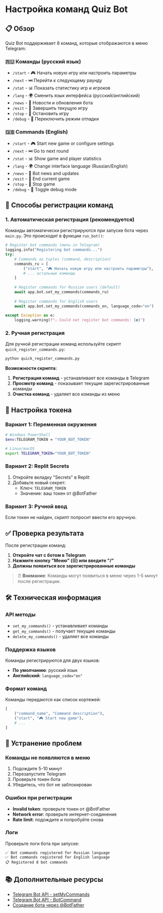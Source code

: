 # Настройка команд Quiz Bot

## 📋 Обзор

Quiz Bot поддерживает 8 команд, которые отображаются в меню Telegram:

### 🇷🇺 Команды (русский язык)
- `/start` - 🎮 Начать новую игру или настроить параметры
- `/next` - ⏭️ Перейти к следующему раунду
- `/stat` - 📊 Показать статистику игр и игроков
- `/lang` - 🌍 Сменить язык интерфейса (русский/английский)
- `/news` - 📰 Новости и обновления бота
- `/exit` - 👋 Завершить текущую игру
- `/stop` - 🛑 Остановить игру
- `/debug` - 🐛 Переключить режим отладки

### 🇬🇧 Commands (English)
- `/start` - 🎮 Start new game or configure settings
- `/next` - ⏭️ Go to next round
- `/stat` - 📊 Show game and player statistics
- `/lang` - 🌍 Change interface language (Russian/English)
- `/news` - 📰 Bot news and updates
- `/exit` - 👋 End current game
- `/stop` - 🛑 Stop game
- `/debug` - 🐛 Toggle debug mode

## 🔧 Способы регистрации команд

### 1. Автоматическая регистрация (рекомендуется)

Команды автоматически регистрируются при запуске бота через `main.py`. Это происходит в функции `run_bot()`:

```python
# Register bot commands (menu in Telegram)
logging.info("Registering bot commands...")
try:
    # Commands as tuples (command, description)
    commands_ru = [
        ("start", "🎮 Начать новую игру или настроить параметры"),
        # ... остальные команды
    ]
    
    # Register commands for Russian users (default)
    await app.bot.set_my_commands(commands_ru)
    
    # Register commands for English users
    await app.bot.set_my_commands(commands_en, language_code="en")
    
except Exception as e:
    logging.warning(f"⚠️ Could not register bot commands: {e}")
```

### 2. Ручная регистрация

Для ручной регистрации команд используйте скрипт `quick_register_commands.py`:

```bash
python quick_register_commands.py
```

**Возможности скрипта:**
1. **Регистрация команд** - устанавливает все команды в Telegram
2. **Просмотр команд** - показывает текущие зарегистрированные команды
3. **Очистка команд** - удаляет все команды из меню

## 🔑 Настройка токена

### Вариант 1: Переменная окружения
```bash
# Windows PowerShell
$env:TELEGRAM_TOKEN = "YOUR_BOT_TOKEN"

# Linux/macOS
export TELEGRAM_TOKEN="YOUR_BOT_TOKEN"
```

### Вариант 2: Replit Secrets
1. Откройте вкладку "Secrets" в Replit
2. Добавьте новый секрет:
   - Ключ: `TELEGRAM_TOKEN`
   - Значение: ваш токен от @BotFather

### Вариант 3: Ручной ввод
Если токен не найден, скрипт попросит ввести его вручную.

## ✅ Проверка результата

После регистрации команд:

1. **Откройте чат с ботом в Telegram**
2. **Нажмите кнопку "Меню" (☰) или введите "/"**
3. **Должны появиться все зарегистрированные команды**

> ⏰ **Внимание**: Команды могут появиться в меню через 1-5 минут после регистрации.

## 🛠️ Техническая информация

### API методы
- `set_my_commands()` - устанавливает команды
- `get_my_commands()` - получает текущие команды
- `delete_my_commands()` - удаляет все команды

### Поддержка языков
Команды регистрируются для двух языков:
- **По умолчанию**: русский язык
- **Английский**: `language_code="en"`

### Формат команд
Команды передаются как список кортежей:
```python
[
    ("command_name", "Command description"),
    ("start", "🎮 Start new game"),
    # ...
]
```

## 🐛 Устранение проблем

### Команды не появляются в меню
1. Подождите 5-10 минут
2. Перезапустите Telegram
3. Проверьте токен бота
4. Убедитесь, что бот не заблокирован

### Ошибки при регистрации
- **Invalid token**: проверьте токен от @BotFather
- **Network error**: проверьте интернет-соединение
- **Rate limit**: подождите и попробуйте снова

### Логи
Проверьте логи бота при запуске:
```
✅ Bot commands registered for Russian language
✅ Bot commands registered for English language
📋 Registered 8 bot commands
```

## 📚 Дополнительные ресурсы

- [Telegram Bot API - setMyCommands](https://core.telegram.org/bots/api#setmycommands)
- [Telegram Bot API - BotCommand](https://core.telegram.org/bots/api#botcommand)
- [Создание бота через @BotFather](https://core.telegram.org/bots#creating-a-new-bot) 